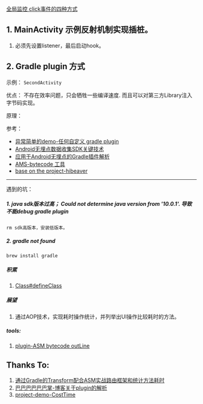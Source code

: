 

[全局监控 click事件的四种方式](https://www.jianshu.com/p/1c672083f301) 

## 1. MainActivity 示例反射机制实现插桩。
1. 必须先设置listener，最后启动hook。


## 2. Gradle plugin 方式
示例： `SecondActivity`

优点：
    不存在效率问题，只会牺牲一些编译速度.
    而且可以对第三方Library注入字节码实现。
    
原理：

参考： 
- [异常简单的demo-任何自定义 gradle plugin](https://github.com/jacky1234/SimplePluginDemo)
- [Android无埋点数据收集SDK关键技术](https://www.jianshu.com/p/b5ffe845fe2d)
- [应用于Android无埋点的Gradle插件解析](https://www.jianshu.com/p/250c83449dc0)
- [AMS-bytecode 工具](https://plugins.jetbrains.com/plugin/5918-asm-bytecode-outline)
- [base on the project-hibeaver](https://github.com/BryanSharp/hibeaver)

---

遇到的坑：
##### 1. java sdk版本过高； Could not determine java version from '10.0.1'. 导致不能debug gradle plugin
    rm sdk高版本，安装低版本。
    
##### 2. gradle not found
    brew install gradle
    
    
##### 积累
1. [Class#defineClass](https://paper.seebug.org/572/)


##### 展望
1. 通过AOP技术，实现耗时操作统计，并列举出UI操作比较耗时的方法。
    
##### tools:
1. [plugin-ASM bytecode outLine](https://plugins.jetbrains.com/plugin/5918-asm-bytecode-outline)

## Thanks To:
1. [通过Gradle的Transform配合ASM实战路由框架和统计方法耗时](https://blog.csdn.net/Neacy_Zz/article/details/78546237)
2. [巴巴巴巴巴巴掌-博客关于plugin的解析](http://www.wangyuwei.me/)
3. [project-demo-CostTime](https://github.com/JeasonWong/CostTime)